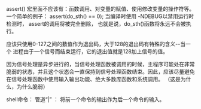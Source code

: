 assert() 宏里面不应该有：函数调用、对变量的赋值、使用修改变量的操作符等。
一个简单的例子：
	assert(do_sth() == 0);
	当编译时使用 -NDEBUG以禁用运行时检测时， assert的调用将被完全删除，
	也就是说，do_sth()函数将永远不会被执行。
	
	
应该只使用0-127之间的数值作为退出码，大于128的退出码有特殊的含义--当一个
进程由于一个信号而结束运行，它的退出值就是128加上信号的值。


因为信号处理是异步进行的，当信号处理函数被调用的时候，主程序可能处在非常
脆弱的状态，并且这个状态会一直保持到信号处理函数结束。因此，应该尽量避免
在信号处理函数中使用输入输出功能、绝大多数库函数和系统调用。
（这是为什么，为什么脆弱）



shell命令：
	管道“|” ： 将前一个命令的输出作为后一个命令的输入。